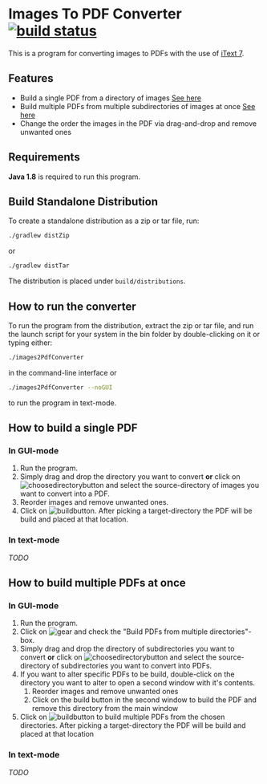 # Images To PDF Converter [![build status](https://travis-ci.org/nihas101/java-kotlin-images-to-pdf-converter.svg?branch=master)](https://travis-ci.org/nihas101/java-kotlin-images-to-pdf-converter)

This is a program for converting images to PDFs with the use of [iText 7](https://itextpdf.com/).

## Features

- Build a single PDF from a directory of images [See here](https://github.com/nihas101/java-kotlin-images-to-pdf-converter/blob/master/README.md#how-to-build-a-single-pdf)
- Build multiple PDFs from multiple subdirectories of images at once [See here](https://github.com/nihas101/java-kotlin-images-to-pdf-converter/blob/master/README.md#how-to-build-multiple-pdfs-at-once)
- Change the order the images in the PDF via drag-and-drop and remove unwanted ones

## Requirements
**Java 1.8** is required to run this program.

## Build Standalone Distribution

To create a standalone distribution as a zip or tar file, run:

```sh
./gradlew distZip
```
or
```sh
./gradlew distTar
```

The distribution is placed under `build/distributions`.

## How to run the converter

To run the program from the distribution, extract the zip or tar file, and run the launch script for your system in the bin folder by double-clicking on it or typing either:
```sh
./images2PdfConverter
```
in the command-line interface or
```sh
./images2PdfConverter --noGUI
```
to run the program in text-mode.

## How to build a single PDF

### In GUI-mode

1. Run the program.
2. Simply drag and drop the directory you want to convert **or** click on ![choosedirectorybutton](https://user-images.githubusercontent.com/19901622/35849256-453993be-0b21-11e8-924c-b04b2e69e1b3.PNG) and select the source-directory of images you want to convert into a PDF.
3. Reorder images and remove unwanted ones.
4. Click on ![buildbutton](https://user-images.githubusercontent.com/19901622/35849742-e93f197e-0b22-11e8-8dab-4185c43171eb.PNG). After picking a target-directory the PDF will be build and placed at that location.

### In text-mode

_TODO_

## How to build multiple PDFs at once

### In GUI-mode

1. Run the program.
2. Click on ![gear](https://user-images.githubusercontent.com/19901622/35849782-0f48b198-0b23-11e8-8599-15fbdd355392.PNG) and check the "Build PDFs from multiple directories"-box.
3. Simply drag and drop the directory of subdirectories you want to convert **or** click on ![choosedirectorybutton](https://user-images.githubusercontent.com/19901622/35849256-453993be-0b21-11e8-924c-b04b2e69e1b3.PNG) and select the source-directory of subdirectories you want to convert into PDFs.
4. If you want to alter specific PDFs to be build, double-click on the directory you want to alter to open a second window with it's contents.
    1. Reorder images and remove unwanted ones
    2. Click on the build button in the second window to build the PDF and remove this directory from the main window
5. Click on ![buildbutton](https://user-images.githubusercontent.com/19901622/35849742-e93f197e-0b22-11e8-8dab-4185c43171eb.PNG) to build multiple PDFs from the chosen directories. After picking a target-directory the PDF will be build and placed at that location

### In text-mode

_TODO_
